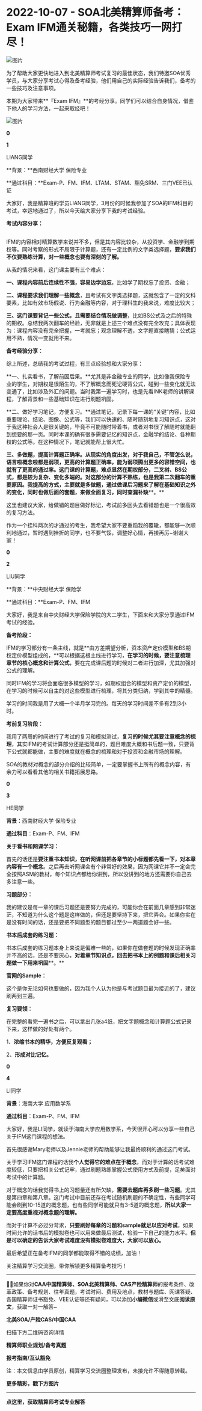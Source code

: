 # 2022-10-07 - SOA北美精算师备考：Exam IFM通关秘籍，各类技巧一网打尽！

![图片](https://mmbiz.qpic.cn/mmbiz_jpg/mK3FpI9af4nlP1WydVuPVNmQ8Y7CvliabKqZgTytqO3G0ARTJT3zKxJyxTrZmM9Y8PqU0FMDbEdrsZjU7uXrrhw/640?wx_fmt=jpeg&tp=webp&wxfrom=5&wx_lazy=1)

为了帮助大家更快地进入到北美精算师考试复习的最佳状态，我们特邀SOA优秀学员，与大家分享考试心得及备考经验，他们用自己的实际经验告诉我们，备考的一些技巧及注意事项。

本期为大家带来**『Exam IFM』**的考经分享。同学们可以结合自身情况，借鉴下他人的学习方法，一起来取经吧！

![图片](https://mmbiz.qpic.cn/mmbiz_jpg/ZQ5icu64mWeO3y7EEQ4H8OUQfg1LAmKqSEOquHaiazl7JwibhFvqArooqPp5R9ZIxRjVicmQAVPz9B6Y8vaUgzjLDg/640?wx_fmt=jpeg&tp=webp&wxfrom=5&wx_lazy=1)

**0**

**1**

LIANG同学

**背景：**西南财经大学 保险专业

**通过科目：**Exam-P、FM、IFM、LTAM、STAM、豁免SRM、三门VEE已认证

大家好，我是精算班的学员LIANG同学，3月份的时候我参加了SOA的IFM科目的考试，幸运地通过了，所以今天给大家分享下我的考试经验。

**考试内容分享：**

## 

IFM的内容相对精算数学来说并不多，但是其内容比较杂，从投资学、金融学到期权等。同时考察的形式不局限于计算题，还有一定比例的文字类选择题，**要求我们不仅要熟练计算，对一些概念也要有深刻的了解。**

从我的情况来看，这门课主要有三个难点：

**一、课程内容前后连续性不强，容易边学边忘**，比如学了期权忘了投资、金融；

**二、课程要求我们理解一些概念**，且考试有文字类选择题，这就包含了一定的文科要素，比如有效市场假说、行为金融等内容，对于理科生的我来说，难度比较大；

**三、这门课要背记一些公式，且需要结合情况做调整**，比如BS公式及之后的特殊的期权。总结我两次翻车的经验，无非就是上述三个难点没有完全攻克；具体表现为：课程内容没有完全把握，一考就忘；观念理解不透，文字题直接瞎猜；公式运用不熟，情况一变就用不来。

**备考经验分享：**

综上所述，总结我的考试过程，有三点经验想和大家分享：

**一、扎实看书，了解前因后果。**尤其是非金融专业的同学，比如像我保险专业的学生，对期权是很陌生的，不了解概念而死记硬背公式，碰到一些变化就无法变通了，比如涉及外汇的问题。当时我第一遍学习时，也是先看INK老师的讲解课程，了解背景和一些基础知识在进行刷题巩固。

**二、做好学习笔记，方便复习。**通过笔记，记录下每一课的“关键”内容，比如重要理论、结论、图像、公式等，我们可以快速的、随时随刻地复习知识点，这对于我这种社会人是很关键的，毕竟不可能随时带着书，或者对书很了解随时就能翻到想要的那一页。同时本课的确有很多需要记忆的知识点，金融学的结论、各种期权的公式等。在这种情况下，笔记就能帮上很大忙。

**三、多做题，提高计算题正确率。**从现实的角度出发，对于我自己，不管怎么说，语言啦概念啦都是弱项，更高的计算题正确率，能为弱项腾出更多的容错空间，也就有了更高的通过率。这门课的计算题，难点显然在期权部分，二叉树、BS公式，都是较为复杂、变化多端的。对这部分的计算不熟练，也是我第二次翻车的重要原因。**我提高的方式，主要就是多做题****，通过做课后习题来了解在基础知识之外的变化，同时也做后面的套题，来做全面复习，同时查漏补缺****。**

这里也建议大家，给做错的题目做好标记，考试前多回头去看错题也是一个很高效的复习方法。

作为一个挂科两次的才通过的考生，我希望大家不要重蹈我的覆辙，都能够一次顺利地通过，暂时遇到挫折的同学，也不要气馁，调整好心情，再接再厉~谢谢大家！

**0**

**2**

LIU同学

**背景：**中央财经大学 保险学

**通过科目：**Exam-P、FM、IFM

大家好，我是来自中央财经大学保险学院的大二学生，下面来和大家分享通过IFM考试的经验。

**备考阶段：**

IFM的学习部分有一条主线，就是**由方差期望分析，资本资产定价模型和BS期权定价模型组成的，**可以根据这根主线进行学习，**在学习的时候，要注意梳理章节的核心概念和计算公式**，要在完成课后题的时候对二者进行加深，尤其加强对公式的理解。

同时IFM的学习将会面临很多模型的学习，如期权组合的模型和资产定价的模型，在学习的时候可以自主的对这些模型进行梳理，将其分类归纳，学到其中的精髓。

学习的时间我是用了大概一个半月学习完的。每天的学习时间差不多有2到3小时。

**考前复习阶段：**

我用了两周的时间进行了考试的复习和模拟测试，**复习的时候尤其要注意概念的梳理**，其实IFM的考试计算部分还是挺简单的，题目难度大概和书后题一致，只要背下公式就都能做，主要的难度就在概念的梳理和对于投资和金融市场的理解。

SOA的教材对概念的部分介绍的比较简单，一定要掌握书上所有的概念内容，有余力可以看看其他的相关书籍拓展思路。

**0**

**3**

HE同学

**背景**：西南财经大学 保险专业

**通过科目**：Exam-P、FM、IFM

**关于看书和网课学习：**

首先的话还是**要注重书本知识，在听网课前把各章节的小标题都先看一下，对本章内容有一个概念**。之后再去听网课会有个非常好的效果，因为网课它并不一定会完全按照ASM的教材，每个知识点都给你讲到，所以没讲到的地方还需要你自己去多注意一些。

**习题部分：**

我的建议是每一章的课后习题还是要努力完成的，可能你会在前面几章感到非常迷茫，不知道为什么这个题是这样做的，但还是要坚持下来，把它弄会。如果你实在是没有时间的话，还是要把不同题型的题目都过至少一两道题会好一些。

**书本后成套的练习题：**

书本后成套的练习题本身上来说是偏难一些的，如果你在做套题的时候发现正确率并不高的话，还是不要灰心，**对着章节知识点，回去把书本上的例题和课后相关习题做一下用来巩固****。**

**官网的Sample：**

这个是你无论如何也要做的，因为我个人认为他是与考试题目最为接近的了，建议刷两到三遍。

**复习要领：**

在完整的看完一遍书之后，可以拿出几张a4纸，把文字题概念和计算题公式记录下来，这样做的好处有两个。

1、**浓缩书本的精华，方便反复观看；**

2、**形成对比记忆。**

**0**

**4**

LI同学

**背景**：海南大学 应用数学系

**通过科目**：Exam-P、FM、IFM

大家好，我是LI同学，就读于海南大学应用数学系，今天很开心可以分享一些自己关于IFM这门课程的想法。

首先很感谢Mary老师以及Jennie老师的帮助能够让我最终顺利的通过这门考试。

关于学习IFM这门课程的话我**个人觉得它的难点在于概念**，而对于计算的话考试难度较低，只要把相关公式记牢，通过刷题熟练掌握公式使用方式及前提，足矣面对考试中的计算题。

对于概念的话我觉得书上的习题量还有所欠缺，**需要去题库再多刷一些习题**。尤其是第四章和第八章。这门考试中目前还存在考试随机刷题的不确定性，有些同学可能会刷到10-15道的概念题，也有些同学可能就只有3-5道的概念题，**所以大家一定要高度重视对概念题的理解。**

而对于计算不必过分苛求，**只要刷好每章的习题和sample就足以应对考试**，如果时间允许的话书后的模拟卷也可以用来做最后测试，检验一下自己的能力水平。**但是可以确定的告诉大家考试难度没有模拟卷难度大，大家可以放心。**

最后希望正在备考IFM的同学都能取得不错的成绩，加油！

关注精算学习交流圈，带你解锁更多精算备考技巧！

---

**💁‍♀️**如果你对**CAA中国精算师、SOA北美精算师、CAS产险精算师**的报考条件、改革政策、备考规划、往年真题，考试时间、费用及地点，教材与题库、网课答疑、各国精算师证书豁免、VEE认证等还有疑问，可以添加**小编微信**或滑至文底**阅读原文**，获取一对一解答~

**北美SOA/产险CAS/中国CAA**

扫描下方二维码咨询详情



**精算师职业规划/备考真题**

**报考指南/互认豁免**

注：本文信息由学员原创，精算学习交流圈整理发布，未接允许不得随意转载。

**更多精彩，戳下方图片**



[](http://mp.weixin.qq.com/s?__biz=Mzg5ODgxNDE0NQ==&mid=2247487955&idx=1&sn=4cd64dbe9b2ed7a555f78b31464a987b&chksm=c05d887df72a016ba99af58538df3fcffe85c27d0de302cdbafe776b98794878482e6edccbe8&scene=21#wechat_redirect)

[](http://mp.weixin.qq.com/s?__biz=Mzg5ODgxNDE0NQ==&mid=2247485880&idx=1&sn=0ba2bf0e4451dec32a929e06b118121c&chksm=c05d9016f72a1900fe9894195b322250dec7c7456ca30c5cce94ae6819d30bc65094e2e2719d&scene=21#wechat_redirect)

[](http://mp.weixin.qq.com/s?__biz=Mzg5ODgxNDE0NQ==&mid=2247483716&idx=1&sn=e1df2885756e4f4a72d0567ffa4690bb&chksm=c05d98eaf72a11fca6a29c8eb62754a0b92898373d1de868332308fafe026d4c456fc0f4653f&scene=21#wechat_redirect)

[](http://mp.weixin.qq.com/s?__biz=Mzg5ODgxNDE0NQ==&mid=2247484036&idx=1&sn=9bfce993ba0c830ec1e4b39b6716dd12&chksm=c05d9b2af72a123ccbaf001cc3fc565750743273fa0647a136e7593c7e21d55402af0fed5006&scene=21#wechat_redirect)

[](http://mp.weixin.qq.com/s?__biz=Mzg5ODgxNDE0NQ==&mid=2247484305&idx=1&sn=faae400b6a109a99b390d9cf3b2e4c29&chksm=c05d9a3ff72a1329c36d211fdd502501b728c1692d079cf95ee41fd0269002f7c72cffff1ad0&scene=21#wechat_redirect)





****

**点这里，获取精算师考试专业解答**